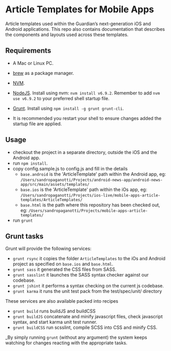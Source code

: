 # Article Templates for Mobile Apps
Article templates used within the Guardian’s next-generation iOS and Android applications. This repo also contains documentation that describes the components and layouts used across these templates.

## Requirements
* A Mac or Linux PC.
* [brew](http://brew.sh/) as a package manager.
* [NVM](https://github.com/creationix/nvm).
* [NodeJS](http://nodejs.org/). Install using nvm: `nvm install v6.9.2`. Remember to add `nvm use v6.9.2` to your preferred shell startup file.
* [Grunt](http://gruntjs.com/). Install using `npm install -g grunt grunt-cli`.

* It is recommended you restart your shell to ensure changes added the startup file are applied.

## Usage
* checkout the project in a separate directory, outside the iOS and the Android app.
* run `npm install`.
* copy config.sample.js to config.js and fill in the details
    * `base.android` is the 'ArticleTemplate' path within the Android app, eg: `/Users/sandropaganotti/Projects/android-news-app/android-news-app/src/main/assets/templates/`
    * `base.ios` is the 'ArticleTemplate' path within the iOs app, eg: `/Users/sandropaganotti/Projects/ios-live/mobile-apps-article-templates/ArticleTemplates/`
    * `base.html` is the path where this repository has been checked out, eg: `/Users/sandropaganotti/Projects/mobile-apps-article-templates/`
* run `grunt`

## Grunt tasks
Grunt will provide the following services:

* `grunt rsync` it copies the folder `ArticleTemplates` to the iOs and Android project as specified on `base.ios` and `base.html`.
* `grunt sass` it generated the CSS files from SASS.
* `grunt sasslint` it launches the SASS syntax checker against our codebase.
* `grunt jshint` it performs a syntax checking on the current js codebase.
* `grunt karma` it runs the unit test pack from the test/spec/unit/ directory

These services are also available packed into recipes
* `grunt build` runs buildJS and buildCSS
* `grunt buildJS` concatenate and minify javascript files, check javascript syntax, and start karma unit test runner.
* `grunt buildCSS` run scsslint, compile SCSS into CSS and minify CSS.

_By simply running `grunt` (without any argument) the system keeps watching for changes reacting with the appropriate tasks.